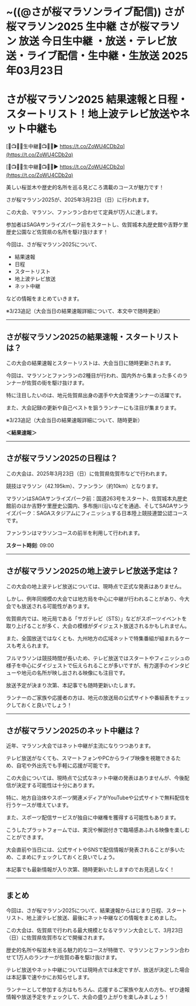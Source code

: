 # ~((@さが桜マラソンライブ配信)) さが桜マラソン2025 生中継 さが桜マラソン 放送 今日生中継 ・放送・テレビ放送・ライブ配信・生中継・生放送 2025年03月23日

# さが桜マラソン2025 結果速報と日程・スタートリスト！地上波テレビ放送やネット中継も  

[🔴📺🏃🏻生中継🔴📺🏃🏻▶ https://t.co/ZoWU4CDb2q](https://t.co/ZoWU4CDb2q)

[🔴📺🏃🏻生中継🔴📺🏃🏻▶ https://t.co/ZoWU4CDb2q](https://t.co/ZoWU4CDb2q)


美しい桜並木や歴史的名所を巡る見どころ満載のコースが魅力です！  

さが桜マラソン2025が、2025年3月23日（日）に行われます。  

この大会、マラソン、ファンラン合わせて定員が1万人に達します。  

参加者はSAGAサンライズパーク前をスタートし、佐賀城本丸歴史館や吉野ケ里歴史公園など佐賀県の名所を駆け抜けます！  

今回は、さが桜マラソン2025について、  

- 結果速報  
- 日程  
- スタートリスト  
- 地上波テレビ放送  
- ネット中継  

などの情報をまとめていきます。  

※3/23追記（大会当日の結果速報詳細について、本文中で随時更新）  

---

## さが桜マラソン2025の結果速報・スタートリストは？  

この大会の結果速報とスタートリストは、大会当日に随時更新されます。  

今回は、マラソンとファンランの2種目が行われ、国内外から集まった多くのランナーが佐賀の街を駆け抜けます。  

特に注目したいのは、地元佐賀県出身の選手や大会常連ランナーの活躍です。  

また、大会記録の更新や自己ベストを狙うランナーにも注目が集まります。  

※3/23追記（大会当日の結果速報詳細について、随時更新）  

**＜結果速報＞**  


---

## さが桜マラソン2025の日程は？  

この大会は、2025年3月23日（日）に佐賀県佐賀市などで行われます。  

競技はマラソン（42.195km）、ファンラン（約10km）となります。  

マラソンはSAGAサンライズパーク前：国道263号をスタート、佐賀城本丸歴史館前のほか吉野ケ里歴史公園内、多布施川沿いなどを通過、そしてSAGAサンライズパーク：SAGAスタジアムにフィニッシュする日本陸上競技連盟公認コースです。  

ファンランはマラソンコースの前半を利用して行われます。  

**スタート時刻**: 09:00  

---

## さが桜マラソン2025の地上波テレビ放送予定は？  

この大会の地上波テレビ放送については、現時点で正式な発表はありません。  

しかし、例年同規模の大会では地方局を中心に中継が行われることがあり、今大会でも放送される可能性があります。  

佐賀県内では、地元局である「サガテレビ（STS）」などがスポーツイベントを取り上げることが多く、大会の模様がダイジェスト放送されるかもしれません。  

また、全国放送ではなくとも、九州地方の広域ネットで特集番組が組まれるケースも考えられます。  

フルマラソンは競技時間が長いため、テレビ放送ではスタートやフィニッシュの様子を中心にダイジェストで伝えられることが多いですが、有力選手のインタビューや地元の名所が映し出される映像にも注目です。  

放送予定が決まり次第、本記事でも随時更新いたします。  

ランナーのご家族や応援者の方は、地元の放送局の公式サイトや番組表をチェックしておくと良いでしょう！  

---

## さが桜マラソン2025のネット中継は？  

近年、マラソン大会ではネット中継が主流になりつつあります。  

テレビ放送がなくても、スマートフォンやPCからライブ映像を視聴できるため、自宅や外出先でも手軽に応援が可能です。  

この大会については、現時点で公式なネット中継の発表はありませんが、今後配信が決定する可能性は十分にあります。  

特に、地方自治体やスポーツ関連メディアがYouTubeや公式サイトで無料配信を行うケースが増えています。  

また、スポーツ配信サービスが独自に中継権を獲得する可能性もあります。  

こうしたプラットフォームでは、実況や解説付きで臨場感あふれる映像を楽しむことができます。  

大会直前や当日には、公式サイトやSNSで配信情報が発表されることが多いため、こまめにチェックしておくと良いでしょう。  

本記事でも最新情報が入り次第、随時更新いたしますのでお見逃しなく！  

---

## まとめ  

今回は、さが桜マラソン2025について、結果速報からはじまり日程、スタートリスト、地上波テレビ放送、最後にネット中継などの情報をまとめました。  

この大会は、佐賀県で行われる最大規模となるマラソン大会として、3月23日（日）に佐賀県佐賀市などで開催されます。  

歴史的名所や桜並木を巡る魅力的なコースが特徴で、マラソンとファンラン合わせて1万人のランナーが佐賀の春を駆け抜けます。  

テレビ放送やネット中継については現時点では未定ですが、放送が決定した場合は本記事で速やかにお知らせします。  

ランナーとして参加する方はもちろん、応援するご家族や友人の方も、ぜひ速報情報や放送予定をチェックして、大会の盛り上がりを楽しみましょう！  
